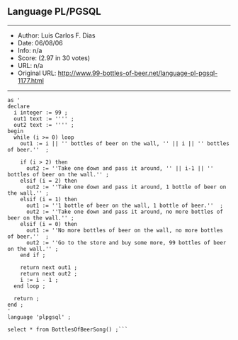 
## Language PL/PGSQL ##
---
- Author: Luis Carlos F. Dias
- Date: 06/08/06
- Info: n/a
- Score:  (2.97 in 30 votes)
- URL: n/a
- Original URL: http://www.99-bottles-of-beer.net/language-pl-pgsql-1177.html
---

```create or replace function BottlesOfBeerSong () returns SETOF text
as '
declare
  i integer := 99 ;
  out1 text := '''' ;
  out2 text := '''' ;
begin
  while (i >= 0) loop
    out1 := i || '' bottles of beer on the wall, '' || i || '' bottles of beer.''  ;

    if (i > 2) then 
      out2 := ''Take one down and pass it around, '' || i-1 || '' bottles of beer on the wall.'' ;
    elsif (i = 2) then
      out2 := ''Take one down and pass it around, 1 bottle of beer on the wall.'' ;
    elsif (i = 1) then
      out1 := ''1 bottle of beer on the wall, 1 bottle of beer.''  ;
      out2 := ''Take one down and pass it around, no more bottles of beer on the wall.'' ;
    elsif (i = 0) then
      out1 := ''No more bottles of beer on the wall, no more bottles of beer.''  ;
      out2 := ''Go to the store and buy some more, 99 bottles of beer on the wall.'' ;
    end if ;

    return next out1 ;
    return next out2 ;
    i := i - 1 ;
  end loop ;

  return ;
end ;
'
language 'plpgsql' ;

select * from BottlesOfBeerSong() ;```